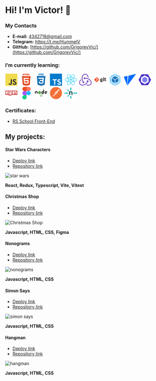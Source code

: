 # Hi! I'm Victor! 👋

### My Contacts

- **E-mail:** [4342718@gmail.com](4342718@gmail.com)
- **Telegram:** [https://t.me/HummelV ](https://t.me/HummelV)
- **GitHub:** [https://github.com/GrigorevVic/](https://github.com/GrigorevVic/)

### I’m currently learning:

<div>
  <img src="https://github.com/devicons/devicon/blob/master/icons/javascript/javascript-original.svg" title="JavaScript" alt="JavaScript" width="40" height="40"/>&nbsp;
  <img src="https://github.com/devicons/devicon/blob/master/icons/html5/html5-plain-wordmark.svg" title="HTML5" alt="HTML" width="40" height="40"/>&nbsp;
  <img src="https://github.com/devicons/devicon/blob/master/icons/css3/css3-plain-wordmark.svg"  title="CSS3" alt="CSS" width="40" height="40"/>&nbsp;
  <img src="https://github.com/devicons/devicon/blob/master/icons/typescript/typescript-original.svg" title="typescript" alt="typescript" width="40" height="40"/>&nbsp;
  <img src="https://github.com/devicons/devicon/blob/master/icons/react/react-original.svg" title="React" alt="React" width="40" height="40"/>&nbsp;
  <img src="https://github.com/devicons/devicon/blob/master/icons/redux/redux-original.svg" title="Redux" alt="Redux" width="40" height="40"/>&nbsp;
  <img src="https://github.com/devicons/devicon/blob/master/icons/git/git-original-wordmark.svg" title="Git" alt="Git" width="40" height="40"/>&nbsp;
  <img src="https://github.com/devicons/devicon/blob/master/icons/webpack/webpack-original.svg" title="Webpack" alt="Webpack" width="40" height="40"/>&nbsp;
  <img src="https://github.com/devicons/devicon/blob/master/icons/vite/vite-original.svg" title="Vite" alt="Vite" width="40" height="40"/>&nbsp;
  <img src="https://github.com/devicons/devicon/blob/master/icons/eslint/eslint-original.svg" title="eslint" alt="eslint" width="40" height="40"/>&nbsp;
  <img src="https://github.com/devicons/devicon/blob/master/icons/npm/npm-original-wordmark.svg" title="npm" alt="npm" width="40" height="40"/>&nbsp;
  <img src="https://github.com/devicons/devicon/blob/master/icons/figma/figma-original.svg" title="figma" alt="figma" width="40" height="40"/>&nbsp;
  <img src="https://github.com/devicons/devicon/blob/master/icons/nodejs/nodejs-original-wordmark.svg" title="Node JS" alt="Node JS" width="40" height="40"/>&nbsp;
  <img src="https://github.com/devicons/devicon/blob/master/icons/postman/postman-original.svg" title="Postman" alt="Postman" width="40" height="40"/>&nbsp;
  <img src="https://github.com/devicons/devicon/blob/master/icons/netlify/netlify-original.svg" title="Netlify" alt="Netlify" width="40" height="40"/>&nbsp;
</div>

### Certificates:

- [RS School Front-End](https://app.rs.school/certificate/1jp21gu2)

## My projects:

#### Star Wars Characters

- [Deploy link](https://grigorev-swapi.netlify.app)
- [Repository link](https://github.com/GrigorevVic/SWapi)

<image src="/images/starwars.png" width="300" alt="star wars">

**React, Redux, Typescript, Vite, Vitest**

#### Christmas Shop

- [Deploy link](https://grigorev-christmas-shop.netlify.app/)
- [Repository link](https://github.com/GrigorevVic/Christmas-Shop)

<image src="/images/shop.png" width="300" alt="Christmas Shop">

**Javascript, HTML, CSS, Figma**

#### Nonograms

- [Deploy link](https://grigorev-nonograms.netlify.app/)
- [Repository link](https://github.com/GrigorevVic/nonograms)

<image src="/images/nonograms.png" width="300" alt="nonograms">

**Javascript, HTML, CSS**

#### Simon Says

- [Deploy link](https://grigorev-simon-says.netlify.app/)
- [Repository link](https://github.com/GrigorevVic/simon-says)

<image src="/images/simon.png" width="300" alt="simon says">

**Javascript, HTML, CSS**

#### Hangman

- [Deploy link](https://grigorev-hangman.netlify.app/)
- [Repository link](https://github.com/GrigorevVic/hangman)

<image src="/images/hangman.png" width="300" alt="hangman">

**Javascript, HTML, CSS**





